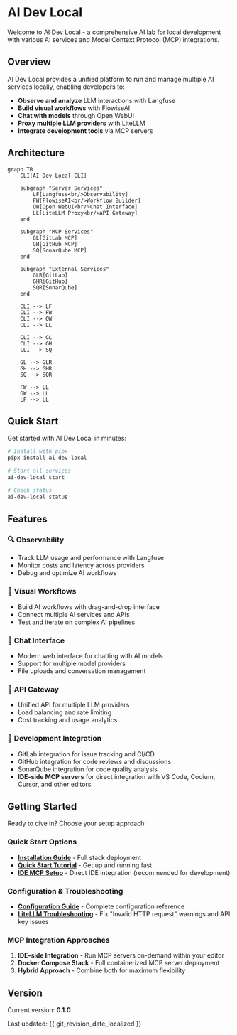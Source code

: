 # AI Dev Local

Welcome to AI Dev Local - a comprehensive AI lab for local development with various AI services and Model Context Protocol (MCP) integrations.

## Overview

AI Dev Local provides a unified platform to run and manage multiple AI services locally, enabling developers to:

- **Observe and analyze** LLM interactions with Langfuse
- **Build visual workflows** with FlowiseAI
- **Chat with models** through Open WebUI
- **Proxy multiple LLM providers** with LiteLLM
- **Integrate development tools** via MCP servers

## Architecture

```mermaid
graph TB
    CLI[AI Dev Local CLI]
    
    subgraph "Server Services"
        LF[Langfuse<br/>Observability]
        FW[FlowiseAI<br/>Workflow Builder]
        OW[Open WebUI<br/>Chat Interface]
        LL[LiteLLM Proxy<br/>API Gateway]
    end
    
    subgraph "MCP Services"
        GL[GitLab MCP]
        GH[GitHub MCP]
        SQ[SonarQube MCP]
    end
    
    subgraph "External Services"
        GLR[GitLab]
        GHR[GitHub]
        SQR[SonarQube]
    end
    
    CLI --> LF
    CLI --> FW
    CLI --> OW
    CLI --> LL
    
    CLI --> GL
    CLI --> GH
    CLI --> SQ
    
    GL --> GLR
    GH --> GHR
    SQ --> SQR
    
    FW --> LL
    OW --> LL
    LF --> LL
```

## Quick Start

Get started with AI Dev Local in minutes:

```bash
# Install with pipx
pipx install ai-dev-local

# Start all services
ai-dev-local start

# Check status
ai-dev-local status
```

## Features

### 🔍 **Observability**
- Track LLM usage and performance with Langfuse
- Monitor costs and latency across providers
- Debug and optimize AI workflows

### 🎨 **Visual Workflows**
- Build AI workflows with drag-and-drop interface
- Connect multiple AI services and APIs
- Test and iterate on complex AI pipelines

### 💬 **Chat Interface**
- Modern web interface for chatting with AI models
- Support for multiple model providers
- File uploads and conversation management

### 🚀 **API Gateway**
- Unified API for multiple LLM providers
- Load balancing and rate limiting
- Cost tracking and usage analytics

### 🔧 **Development Integration**
- GitLab integration for issue tracking and CI/CD
- GitHub integration for code reviews and discussions
- SonarQube integration for code quality analysis
- **IDE-side MCP servers** for direct integration with VS Code, Codium, Cursor, and other editors

## Getting Started

Ready to dive in? Choose your setup approach:

### Quick Start Options
- **[Installation Guide](getting-started/installation.md)** - Full stack deployment
- **[Quick Start Tutorial](getting-started/quick-start.md)** - Get up and running fast
- **[IDE MCP Setup](IDE_MCP_SETUP.md)** - Direct IDE integration (recommended for development)

### Configuration & Troubleshooting
- **[Configuration Guide](CONFIGURATION.md)** - Complete configuration reference
- **[LiteLLM Troubleshooting](CONFIGURATION.md#litellm-troubleshooting)** - Fix "Invalid HTTP request" warnings and API key issues

### MCP Integration Approaches
1. **IDE-side Integration** - Run MCP servers on-demand within your editor
2. **Docker Compose Stack** - Full containerized MCP server deployment
3. **Hybrid Approach** - Combine both for maximum flexibility

## Version

Current version: **0.1.0**

Last updated: {{ git_revision_date_localized }}
